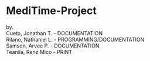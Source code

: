 # MediTime-Project
by.<br> Cueto, Jonathan T. - DOCUMENTATION
    <br>Rilano, Nathaniel L. - PROGRAMMING/DOCUMENTATION
    <br>Samson, Arvee P. - DOCUMENTATION
    <br>Teanila, Renz Mico - PRINT
